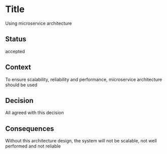 # Title
Using microservice architecture

## Status

accepted

## Context

To ensure scalability, reliability and performance, microservice architecture should be used

## Decision

All agreed with this decision

## Consequences

Without this architecture design, the system will not be scalable, not well performed and not reliable

